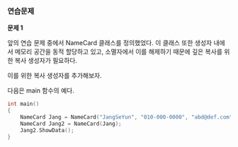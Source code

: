 ### 연습문제



**문제 1**

앞의 연습 문제 중에서 NameCard 클래스를 정의했었다. 이 클래스 또한 생성자 내에서 메모리 공간을 동적 할당하고 있고, 소멸자에서 이를 해제하기 때문에 깊은 복사를 위한 복사 생성자가 필요하다.

이를 위한 복사 생성자를 추가해보자.

다음은 main 함수의 예다.

```c++
int main()
{
	NameCard Jang = NameCard("JangSeYun", "010-000-0000", "abd@def.com", "Lecturer");
	NameCard Jang2 = NameCard(Jang);
	Jang2.ShowData();
}
```

```c++
```
